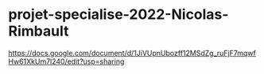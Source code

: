 # projet-specialise-2022-Nicolas-Rimbault

https://docs.google.com/document/d/1JiVUpnUbozff12MSdZg_ruFjF7mqwfHw61XkUm7l240/edit?usp=sharing
